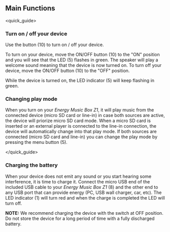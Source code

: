 ## Main Functions
<quick_guide>
### Turn on / off your device

Use the button (10) to turn on / off your device.

To turn on your device, move the ON/OFF button (10) to the "ON" position and you will see that the LED (5) flashes in green. The speaker will play a welcome sound meaning that the device is now turned on.
To turn off your device, move the ON/OFF button (10) to the "OFF" position.

While the device is turned on, the LED indicator (5) will keep flashing in green.

### Changing play mode

When you turn on your *Energy Music Box Z1*, it will play music from the connected device (micro SD card or line-in) in case both sources are active, the device will priorize micro SD card mode. When a micro SD card is inserted or an external player is connected to the line-in connection, the device will automatically change into that play mode. If both sources are connected (micro SD card and line-in) you can change the play mode by pressing the menu button (5).

</quick_guide>

### Charging the battery

When your device does not emit any sound or you start hearing some interference, it is time to charge it. Connect the micro USB end of the included USB cable to your *Energy Music Box Z1* (8) and the other end to any USB port that can provide energy (PC, USB wall charger, car, etc). The LED indicator (1) will turn red and when the charge is completed the LED will turn off.

**NOTE:** We recommend charging the device with the switch at OFF position. Do not store the device for a long period of time with a fully discharged battery.
